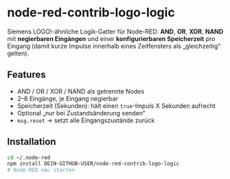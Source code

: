 # node-red-contrib-logo-logic

Siemens LOGO!-ähnliche Logik-Gatter für Node-RED: **AND**, **OR**, **XOR**, **NAND**  
mit **negierbaren Eingängen** und einer **konfigurierbaren Speicherzeit** pro Eingang
(damit kurze Impulse innerhalb eines Zeitfensters als „gleichzeitig“ gelten).

## Features
- AND / OR / XOR / NAND als getrennte Nodes
- 2–8 Eingänge, je Eingang negierbar
- Speicherzeit (Sekunden): hält einen `true`-Impuls X Sekunden aufrecht
- Optional „nur bei Zustandsänderung senden“
- `msg.reset` → setzt alle Eingangszustände zurück

## Installation
```bash
cd ~/.node-red
npm install DEIN-GITHUB-USER/node-red-contrib-logo-logic
# Node-RED neu starten
